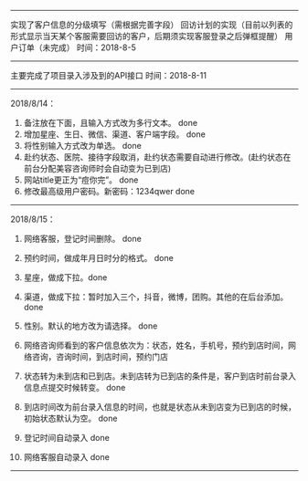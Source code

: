 ******************************************************************************************************
实现了客户信息的分级填写（需根据完善字段）
回访计划的实现（目前以列表的形式显示当天某个客服需要回访的客户，后期须实现客服登录之后弹框提醒）
用户订单（未完成）
时间：2018-8-5

******************************************************************************************************
主要完成了项目录入涉及到的API接口
时间：2018-8-11

******************************************************************************************************
2018/8/14：

1. 备注放在下面，且输入方式改为多行文本。 		done
2. 增加星座、生日、微信、渠道、客户端字段。           done
3. 将性别输入方式改为单选。				done
4. 赴约状态、医院、接待字段取消，赴约状态需要自动进行修改。(赴约状态在前台分配美容咨询师时会自动变为已到店)
5. 网站title更正为“痘你完”。				done
6. 修改最高级用户密码。新密码：1234qwer		 done

******************************************************************************************************
2018/8/15：
1. 网络客服，登记时间删除。 done

2. 预约时间，做成年月日时分的格式。	done

3. 星座，做成下拉。done

4. 渠道，做成下拉：暂时加入三个，抖音，微博，团购。其他的在后台添加。 done

5. 性别。默认的地方改为请选择。 done

6. 网络咨询师看到的客户信息依次为：状态，姓名，手机号，预约到店时间，网络咨询，咨询时间，到店时间，预约门店

7. 状态转为未到店和已到店。未到店转为已到店的条件是，客户到店时前台录入信息点提交时候转变。 done

8. 到店时间改为前台录入信息的时间，也就是状态从未到店变为已到店的时候，初始状态默认为空。 done

9. 登记时间自动录入 done

10. 网络客服自动录入 done

******************************************************************************************************

